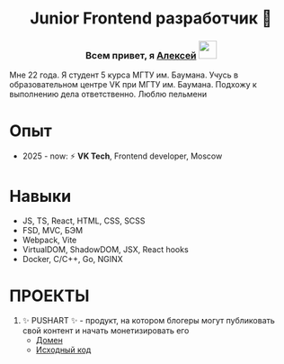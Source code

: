 
<h1 align="center">Junior Frontend разработчик 🔭</h1> 
<h3 align="center">Всем привет, я <a href="https://vk.com/leshka_055" target="_blank">Алексей</a> 
<img src="https://github.com/blackcater/blackcater/raw/main/images/Hi.gif" height="32"/></h3>
Мне 22 года. Я студент 5 курса МГТУ им. Баумана. Учусь в образовательном центре VK при МГТУ им. Баумана. Подхожу к выполнению дела ответственно. Люблю пельмени

# **Опыт**
- 2025 - now: ⚡ **VK Tech**, Frontend developer, Moscow

# **Навыки** 
- JS, TS, React, HTML, CSS, SCSS
- FSD, MVC, БЭМ
- Webpack, Vite
- VirtualDOM, ShadowDOM, JSX, React hooks
- Docker, C/C++, Go, NGINX

# **ПРОЕКТЫ**
1. ✨ PUSHART ✨ - продукт, на котором блогеры могут публиковать свой контент и начать монетизировать его
	- <a href="https://pushart.online" target="_blank">Домен</a>
	- <a href="https://github.com/frontend-park-mail-ru/2024_2_TeamOn" target="_blank">Исходный код</a> 

<!--
**AlexeyBMSTU/AlexeyBMSTU** is a ✨ _special_ ✨ repository because its `README.md` (this file) appears on your GitHub profile.

Here are some ideas to get you started:

- 🔭 I’m currently working on ...
- 🌱 I’m currently learning ...
- 👯 I’m looking to collaborate on ...
- 🤔 I’m looking for help with ...
- 💬 Ask me about ...
- 📫 How to reach me: ...
- 😄 Pronouns: ...
- ⚡ Fun fact: ...
-->

